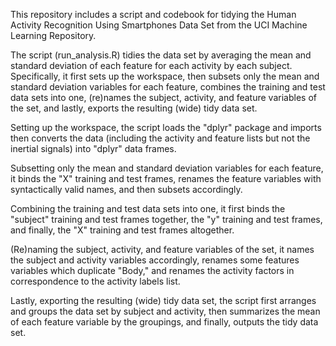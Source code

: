 This repository includes a script and codebook for tidying the Human Activity Recognition Using Smartphones Data Set from the UCI Machine Learning Repository.

The script (run_analysis.R) tidies the data set by averaging the mean and standard deviation of each feature for each activity by each subject. Specifically, it first sets up the workspace, then subsets only the mean and standard deviation variables for each feature, combines the training and test data sets into one, (re)names the subject, activity, and feature variables of the set, and lastly, exports the resulting (wide) tidy data set.

Setting up the workspace, the script loads the "dplyr" package and imports then converts the data (including the activity and feature lists but not the inertial signals) into "dplyr" data frames.

Subsetting only the mean and standard deviation variables for each feature, it binds the "X" training and test frames, renames the feature variables with syntactically valid names, and then subsets accordingly.

Combining the training and test data sets into one, it first binds the "subject" training and test frames together, the "y" training and test frames, and finally, the "X" training and test frames altogether.

(Re)naming the subject, activity, and feature variables of the set, it names the subject and activity variables accordingly, renames some features variables which duplicate "Body," and renames the activity factors in correspondence to the activity labels list.

Lastly, exporting the resulting (wide) tidy data set, the script first arranges and groups the data set by subject and activity, then summarizes the mean of each feature variable by the groupings, and finally, outputs the tidy data set.
